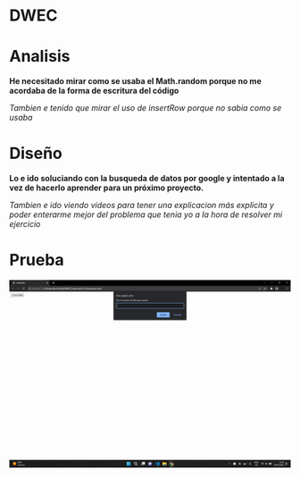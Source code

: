 # DWEC
# Analisis 

**He necesitado mirar como se usaba el Math.random porque no me acordaba de la forma de escritura del código**


*Tambien e tenido que mirar el uso de insertRow porque no sabia como se usaba*


# Diseño 

**Lo e ido soluciando con la busqueda de datos por google y intentado a la vez de hacerlo aprender para un próximo proyecto.**

*Tambien e ido viendo videos para tener una explicacion más explicita y poder enterarme mejor del problema que tenia yo a la hora de resolver mi ejercicio*





# Prueba



![image](gif.gif)



